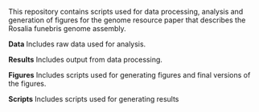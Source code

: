 This repository contains scripts used for data processing, analysis and generation of figures for the genome resource paper that describes the Rosalia funebris genome assembly.

**Data**
Includes raw data used for analysis. 

**Results**
Includes output from data processing.

**Figures**
Includes scripts used for generating figures and final versions of the figures.

**Scripts**
Includes scripts used for generating results
